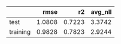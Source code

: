 |          |   rmse |     r2 |   avg_nll |
|:---------|-------:|-------:|----------:|
| test     | 1.0808 | 0.7223 |    3.3742 |
| training | 0.9828 | 0.7823 |    2.9244 |